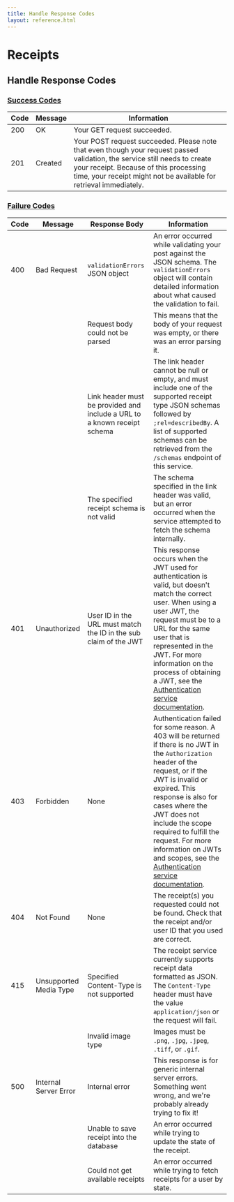 ```yaml
---
title: Handle Response Codes
layout: reference.html
---
```


# Receipts

## Handle Response Codes

### <a href="Success">Success Codes</a>

|Code|Message|Information|
|---|---|---|
|200|OK|Your GET request succeeded.|
|201|Created|Your POST request succeeded. Please note that even though your request passed validation, the service still needs to create your receipt. Because of this processing time, your receipt might not be available for retrieval immediately.|

### <a href="Failure">Failure Codes</a>

|Code|Message|Response Body|Information|
|---|---|---|---|
|400|Bad Request|`validationErrors` JSON object|An error occurred while validating your post against the JSON schema. The `validationErrors` object will contain detailed information about what caused the validation to fail.|
|||Request body could not be parsed| This means that the body of your request was empty, or there was an error parsing it.|
|||Link header must be provided and include a URL to a known receipt schema|The link header cannot be null or empty, and must include one of the supported receipt type JSON schemas followed by `;rel=describedBy`. A list of supported schemas can be retrieved from the `/schemas` endpoint of this service.|
|||The specified receipt schema is not valid|The schema specified in the link header was valid, but an error occurred when the service attempted to fetch the schema internally.|
|401|Unauthorized|User ID in the URL must match the ID in the sub claim of the JWT|This response occurs when the JWT used for authentication is valid, but doesn't match the correct user. When using a user JWT, the request must be to a URL for the same user that is represented in the JWT. For more information on the process of obtaining a JWT, see the [Authentication service documentation](https://preview.developer.concur.com/api-preview/auth/apidoc.html).|
|403|Forbidden|None|Authentication failed for some reason. A 403 will be returned if there is no JWT in the `Authorization` header of the request, or if the JWT is invalid or expired. This response is also for cases where the JWT does not include the scope required to fulfill the request. For more information on JWTs and scopes, see the [Authentication service documentation](https://preview.developer.concur.com/api-preview/auth/apidoc.html).|
|404|Not Found|None|The receipt(s) you requested could not be found. Check that the receipt and/or user ID that you used are correct.|
|415|Unsupported Media Type|Specified Content-Type is not supported|The receipt service currently supports receipt data formatted as JSON. The `Content-Type` header must have the value `application/json` or the request will fail.|
|||Invalid image type| Images must be `.png`, `.jpg`, `.jpeg`, `.tiff`, or `.gif`. |
|500|Internal Server Error|Internal error|This response is for generic internal server errors. Something went wrong, and we're probably already trying to fix it!|
|||Unable to save receipt into the database|An error occurred while trying to update the state of the receipt.|
|||Could not get available receipts|An error occurred while trying to fetch receipts for a user by state.|
